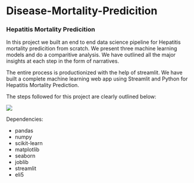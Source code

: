 # Disease-Mortality-Predicition


### Hepatitis Mortality Predicition

In this project we built an end to end data science pipeline for Hepatitis mortality predicition from scratch. We present three machine learning models and do a comparitive analysis. We have outlined all the major insights at each step in the form of narratives. 

The entire process is productionized with the help of streamlit. We have built a complete machine learning web app using Streamlit and Python for Hepatitis Mortality Prediction. 

The steps followed for this project are clearly outlined below:

<img src="images/Data_Science_Workflow.PNG">


Dependencies:

* pandas
* numpy
* scikit-learn
* matplotlib
* seaborn
* joblib
* streamlit
* eli5

